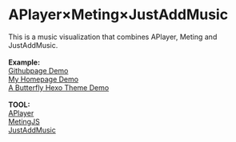 # APlayer×Meting×JustAddMusic

This is a music visualization that combines APlayer, Meting and JustAddMusic.
<br>
<br>
<b>Example:</b>
<br>
<a href="https://zfour.github.io/APlayer-Meting-JustAddMusic/index.html">Githubpage Demo</a>
<br>
<a href="https://zfe.one">My Homepage Demo</a>
<br>
<a href="https://zfe.space/music">A Butterfly Hexo Theme Demo</a>
<br>
<br>
<b>TOOL:</b>
<br>
<a href="https://github.com/MoePlayer/APlayer">APlayer</a>
<br>
<a href="https://github.com/metowolf/MetingJS">MetingJS</a>
<br>
<a href="https://github.com/gskinner/JustAddMusic">JustAddMusic</a> 

